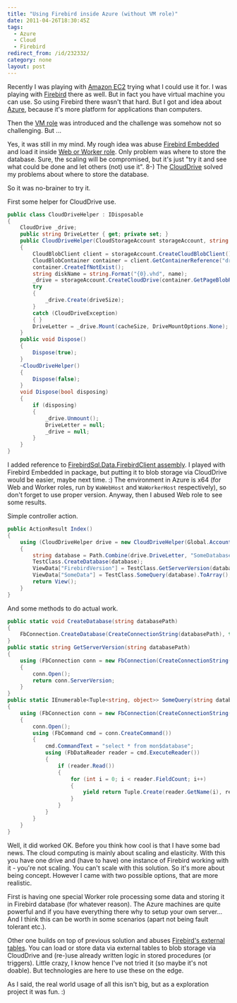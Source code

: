 ```yaml
---
title: "Using Firebird inside Azure (without VM role)"
date: 2011-04-26T18:30:45Z
tags:
  - Azure
  - Cloud
  - Firebird
redirect_from: /id/232332/
category: none
layout: post
---
```

Recently I was playing with [Amazon EC2][1] trying what I could use it for. I was playing with [Firebird][2] there as well. But in fact you have virtual machine you can use. So using Firebird there wasn't that hard. But I got and idea about [Azure][3], because it's more platform for applications than computers.

Then the [VM role][4] was introduced and the challenge was somehow not so challenging. But ...

Yes, it was still in my mind. My rough idea was abuse [Firebird Embedded][5] and load it inside [Web or Worker role][6]. Only problem was where to store the database. Sure, the scaling will be compromised, but it's just "try it and see what could be done and let others (not) use it". 8-) The [CloudDrive][7] solved my problems about where to store the database.

So it was no-brainer to try it.

First some helper for CloudDrive use.

```csharp
public class CloudDriveHelper : IDisposable
{
	CloudDrive _drive;
	public string DriveLetter { get; private set; }
	public CloudDriveHelper(CloudStorageAccount storageAccount, string name, int cacheSize = 0, int driveSize = 1024)
	{
		CloudBlobClient client = storageAccount.CreateCloudBlobClient();
		CloudBlobContainer container = client.GetContainerReference("drives");
		container.CreateIfNotExist();
		string diskName = string.Format("{0}.vhd", name);
		_drive = storageAccount.CreateCloudDrive(container.GetPageBlobReference(diskName).Uri.ToString());
		try
		{
			_drive.Create(driveSize);
		}
		catch (CloudDriveException)
		{ }
		DriveLetter = _drive.Mount(cacheSize, DriveMountOptions.None);
	}
	public void Dispose()
	{
		Dispose(true);
	}
	~CloudDriveHelper()
	{
		Dispose(false);
	}
	void Dispose(bool disposing)
	{
		if (disposing)
		{
			_drive.Unmount();
			DriveLetter = null;
			_drive = null;
		}
	}
}
```

I added reference to [FirebirdSql.Data.FirebirdClient assembly][8]. I played with Firebird Embedded in package, but putting it to blob storage via CloudDrive would be easier, maybe next time. :) The environment in Azure is x64 (for Web and Worker roles, run by `WaWebHost` and `WaWorkerHost` respectively), so don't forget to use proper version. Anyway, then I abused Web role to see some results.

Simple controller action.

```csharp
public ActionResult Index()
{
	using (CloudDriveHelper drive = new CloudDriveHelper(Global.Account /* could be CloudStorageAccount.DevelopmentStorageAccount as well */, "firebird", driveSize: 1024))
	{
		string database = Path.Combine(drive.DriveLetter, "SomeDatabase.fdb");
		TestClass.CreateDatabase(database);
		ViewData["FirebirdVersion"] = TestClass.GetServerVersion(database);
		ViewData["SomeData"] = TestClass.SomeQuery(database).ToArray();
		return View();
	}
}
```

And some methods to do actual work.

```csharp
public static void CreateDatabase(string databasePath)
{
	FbConnection.CreateDatabase(CreateConnectionString(databasePath), true);
}
public static string GetServerVersion(string databasePath)
{
	using (FbConnection conn = new FbConnection(CreateConnectionString(databasePath)))
	{
		conn.Open();
		return conn.ServerVersion;
	}
}
public static IEnumerable<Tuple<string, object>> SomeQuery(string databasePath)
{
	using (FbConnection conn = new FbConnection(CreateConnectionString(databasePath)))
	{
		conn.Open();
		using (FbCommand cmd = conn.CreateCommand())
		{
			cmd.CommandText = "select * from mon$database";
			using (FbDataReader reader = cmd.ExecuteReader())
			{
				if (reader.Read())
				{
					for (int i = 0; i < reader.FieldCount; i++)
					{
						yield return Tuple.Create(reader.GetName(i), reader[i]);
					}
				}
			}
		}
	}
}
```

Well, it did worked OK. Before you think how cool is that I have some bad news. The cloud computing is mainly about scaling and elasticity. With this you have one drive and (have to have) one instance of Firebird working with it - you're not scaling. You can't scale with this solution. So it's more about being concept. However I came with two possible options, that are more realistic.

First is having one special Worker role processing some data and storing it in Firebird database (for whatever reason). The Azure machines are quite powerful and if you have everything there why to setup your own server... And I think this can be worth in some scenarios (apart not being fault tolerant etc.).

Other one builds on top of previous solution and abuses [Firebird's external tables][9]. You can load or store data via external tables to blob storage via CloudDrive and (re-)use already written logic in stored procedures (or triggers). Little crazy, I know hence I've not tried it (so maybe it's not doable). But technologies are here to use these on the edge.

As I said, the real world usage of all this isn't big, but as a exploration project it was fun. :)

[1]: http://aws.amazon.com/ec2/
[2]: http://www.firebirdsql.org
[3]: http://www.microsoft.com/windowsazure/
[4]: http://msdn.microsoft.com/en-us/gg502178
[5]: http://www.firebirdsql.org/manual/fbmetasecur-embedded.html
[6]: http://msdn.microsoft.com/en-us/library/gg432976.aspx
[7]: http://msdn.microsoft.com/en-us/library/microsoft.windowsazure.storageclient.clouddrive.aspx
[8]: http://www.firebirdsql.org/index.php?op=files&id=netprovider
[9]: http://www.firebirdsql.org/rlsnotesh/rlsnotes25.html#rnfb25-engine-exttblio